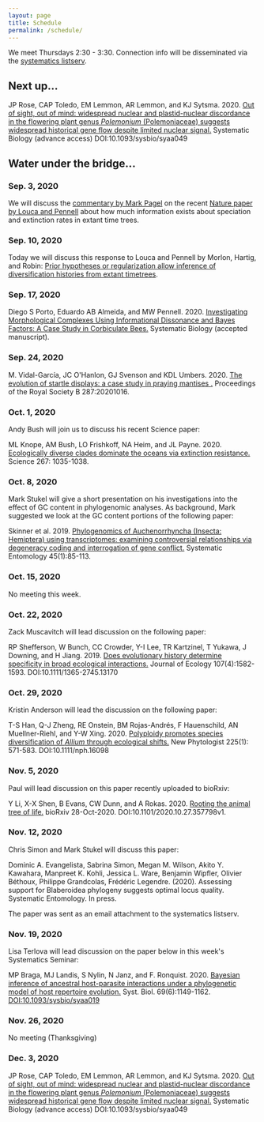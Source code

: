 ```yaml
---
layout: page
title: Schedule
permalink: /schedule/
---
```

We meet Thursdays 2:30 - 3:30. Connection info will be disseminated via the [systematics listserv](/systseminar/listserv/).

## Next up...

JP Rose, CAP Toledo, EM Lemmon, AR Lemmon, and KJ Sytsma. 2020. [Out of sight, out of mind: widespread nuclear and plastid-nuclear discordance in the flowering plant genus _Polemonium_ (Polemoniaceae) suggests widespread historical gene flow despite limited nuclear signal.](https://doi.org/10.1093/sysbio/syaa049) Systematic Biology (advance access) DOI:10.1093/sysbio/syaa049

## Water under the bridge...

### Sep. 3, 2020

We will discuss the [commentary by Mark Pagel](https://www.nature.com/articles/d41586-020-01021-4) on the recent [Nature paper by Louca and Pennell](https://www.nature.com/articles/s41586-020-2176-1) about how much information exists about speciation and extinction rates in extant time trees.

### Sep. 10, 2020

Today we will discuss this response to Louca and Pennell by Morlon, Hartig, and Robin: [Prior hypotheses or regularization allow inference of diversification histories from extant timetrees](https://doi.org/10.1101/2020.07.03.185074).

### Sep. 17, 2020

Diego S Porto, Eduardo AB Almeida, and MW Pennell. 2020. [Investigating Morphological Complexes Using Informational Dissonance and Bayes Factors: A Case Study in Corbiculate Bees.](https://doi.org/10.1093/sysbio/syaa059) Systematic Biology (accepted manuscript). 

### Sep. 24, 2020

M. Vidal-García, JC O'Hanlon, GJ Svenson and KDL Umbers. 2020. [The evolution of startle displays: a case study in praying mantises .](https://doi.org/10.1098/rspb.2020.1016 ) Proceedings of the Royal Society B 287:20201016.

### Oct. 1, 2020

Andy Bush will join us to discuss his recent Science paper:

ML Knope, AM Bush, LO Frishkoff, NA Heim, and JL Payne. 2020. [Ecologically diverse clades dominate the oceans via extinction resistance.](http://doi.org/10.1126/science.aax6398) Science 267: 1035-1038.

### Oct. 8, 2020

Mark Stukel will give a short presentation on his investigations into the effect of GC content in phylogenomic analyses. As background, Mark suggested we look at the GC content portions of the following paper:

Skinner et al. 2019. [Phylogenomics of Auchenorrhyncha (Insecta: Hemiptera) using transcriptomes: examining controversial relationships via degeneracy coding and interrogation of gene conflict.](https://doi.org/10.1111/syen.12381) Systematic Entomology 45(1):85-113.

### Oct. 15, 2020

No meeting this week.

### Oct. 22, 2020

Zack Muscavitch will lead discussion on the following paper:

RP Shefferson, W Bunch, CC Crowder, Y-I Lee, TR Kartzinel, T Yukawa, J Downing, and H Jiang. 2019. [Does evolutionary history determine specificity in broad ecological interactions.]( https://doi.org/10.1111/1365-2745.13170) Journal of Ecology 107(4):1582-1593. DOI:10.1111/1365-2745.13170

### Oct. 29, 2020

Kristin Anderson will lead the discussion on the following paper:

T-S Han, Q-J Zheng, RE Onstein, BM Rojas-Andrés, F Hauenschild, AN Muellner-Riehl, and Y-W Xing. 2020. [Polyploidy promotes species diversification of _Allium_ through ecological shifts.](https://nph.onlinelibrary.wiley.com/doi/full/10.1111/nph.16098) New Phytologist 225(1): 571-583. DOI:10.1111/nph.16098

### Nov. 5, 2020

Paul will lead discussion on this paper recently uploaded to bioRxiv:

Y Li, X-X Shen, B Evans, CW Dunn, and A Rokas. 2020. [Rooting the animal tree of life.](https://www.biorxiv.org/content/10.1101/2020.10.27.357798v1) bioRxiv 28-Oct-2020. DOI:10.1101/2020.10.27.357798v1.

### Nov. 12, 2020

Chris Simon and Mark Stukel will discuss this paper:

Dominic A. Evangelista, Sabrina Simon, Megan M. Wilson, Akito Y. Kawahara, Manpreet K. Kohli, Jessica L. Ware, Benjamin Wipfler, Olivier Béthoux, Philippe Grandcolas, Frédéric Legendre. (2020). Assessing support for Blaberoidea phylogeny suggests optimal locus quality. Systematic Entomology. In press.

The paper was sent as an email attachment to the systematics listserv.

### Nov. 19, 2020

Lisa Terlova will lead discussion on the paper below in this week's Systematics Seminar:

MP Braga, MJ Landis, S Nylin, N Janz, and F. Ronquist. 2020. [Bayesian inference of ancestral host-parasite interactions under a phylogenetic model of host repertoire evolution.](https://doi.org/10.1093/sysbio/syaa019) Syst. Biol. 69(6):1149-1162. [DOI:10.1093/sysbio/syaa019](https://doi.org/10.1093/sysbio/syaa019)

### Nov. 26, 2020 

No meeting (Thanksgiving)

### Dec. 3, 2020

JP Rose, CAP Toledo, EM Lemmon, AR Lemmon, and KJ Sytsma. 2020. [Out of sight, out of mind: widespread nuclear and plastid-nuclear discordance in the flowering plant genus _Polemonium_ (Polemoniaceae) suggests widespread historical gene flow despite limited nuclear signal.](https://doi.org/10.1093/sysbio/syaa049) Systematic Biology (advance access) DOI:10.1093/sysbio/syaa049





